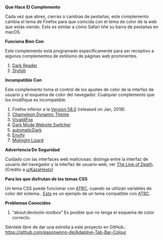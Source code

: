 <b>Que Hace El Complemento</b>

Cada vez que abres, cierras o cambias de pestañas, este complemento cambia el tema de Firefox para que coincida con el tema de color de la web que estás viendo. Esto es similar a cómo Safari tiñe su barra de pestañas en macOS.

<b>Funciona Bien Con</b>

Este complemento está programado específicamente para ser receptivo a algunos complementos de estilismo de páginas web prominentes.

<ol>
	<li><a href="https://addons.mozilla.org/firefox/addon/darkreader/">Dark Reader</a></li>
	<li><a href="https://addons.mozilla.org/firefox/addon/stylish/">Stylish</a></li>
</ol>


<b>Incompatible Con</b>

Este complemento toma el control de los ajustes de color de la interfaz de usuario y el esquema de color del navegador. Cualquier complemento que los modifique es incompatible.
<ol>
	<li>Firefox inferior a la  <a href="https://www.mozilla.org/firefox/58.0/releasenotes/">Version 58.0</a> (released on Jan, 2018)</li>
	<li><a href="https://addons.mozilla.org/firefox/addon/chameleon-dynamic-theme-fixed/">Chameleon Dynamic Theme</a></li>
	<li><a href="https://addons.mozilla.org/firefox/addon/vivaldifox/">VivaldiFox</a></li>
	<li><a href="https://addons.mozilla.org/firefox/addon/dark-mode-website-switcher/">Dark Mode Website Switcher</a></li>
	<li><a href="https://addons.mozilla.org/firefox/addon/automatic-dark/">automaticDark</a></li>
	<li><a href="https://addons.mozilla.org/firefox/addon/envify/">Envify</a></li>
	<li><a href="https://addons.mozilla.org/firefox/addon/midnight-lizard-quantum/">Midnight Lizard</a></li>
</ol>


<b>Advertencia De Seguridad</b>

Cuidado con las interfaces web maliciosas: distinga entre la interfaz de usuario del navegador y la interfaz de usuario web, ver <a href="https://textslashplain.com/2017/01/14/the-line-of-death/">The Line of Death</a>. (Crédito a <a href="https://www.reddit.com/user/KazaHesto/">u/KazaHesto</a>)


<b>Para los que disfrutan de los temas CSS</b>

Un tema CSS puede funcionar con <abbr title="Adaptive Tab Bar Colour">ATBC</abbr>, cuando se utilizan variables de color del sistema.. <a href="https://github.com/easonwong-de/WhiteSurFirefoxThemeMacOS">Esto</a> es un ejemplo de un tema compatible con <abbr title="Adaptive Tab Bar Colour">ATBC</abbr>.


<b>Problemas Conocidos</b>
<ol>
	<li>“about:devtools-toolbox” Es posible que no tenga el esquema de color correcto.</li>
</ol>


Siéntete libre de dar una estrella a este proyecto en GitHub.: https://github.com/easonwong-de/Adaptive-Tab-Bar-Colour